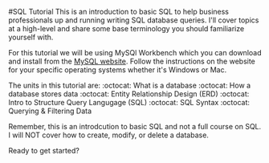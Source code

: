 #SQL Tutorial
This is an introduction to basic SQL to help business professionals up and running writing SQL database queries.  I'll cover topics at a high-level and share some base terminology you should familiarize yourself with.  

For this tutorial we will be using MySQl Workbench which you can download and install from the [MySQL website](https://dev.mysql.com/downloads/workbench/).  Follow the instructions on the website for your specific operating systems whether it's Windows or Mac. 

The units in this tutorial are:
:octocat: What is a database
:octocat: How a database stores data
:octocat: Entity Relationship Design (ERD)
:octocat: Intro to Structure Query Langugage (SQL)
:octocat: SQL Syntax
:octocat: Querying & Filtering Data

Remember, this is an introdcution to basic SQL and not a full course on SQL. I will NOT cover how to create, modify, or delete a database. 

Ready to get started? 
